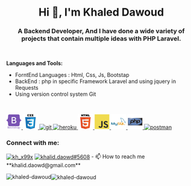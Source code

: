 <h1 align="center">Hi 👋, I'm Khaled Dawoud</h1>
<h3 align="center">A Backend Developer, And
I have done a wide variety of projects that contain multiple ideas with PHP Laravel.</h3><br>


****Languages and Tools:****
 - ForntEnd Languages : Html, Css, Js, Bootstap
 - BackEnd : php in specific Framework Laravel and using jquery in Requests
 - Using version control system Git
  <br>
  
<p align="left">  <a href="https://getbootstrap.com" target="_blank" rel="noreferrer"> <img src="https://raw.githubusercontent.com/devicons/devicon/master/icons/bootstrap/bootstrap-plain-wordmark.svg" alt="bootstrap" width="40" height="40"/> </a> <a href="https://www.w3schools.com/css/" target="_blank" rel="noreferrer"> <img src="https://raw.githubusercontent.com/devicons/devicon/master/icons/css3/css3-original-wordmark.svg" alt="css3" width="40" height="40"/> </a> <a href="https://git-scm.com/" target="_blank" rel="noreferrer"> <img src="https://www.vectorlogo.zone/logos/git-scm/git-scm-icon.svg" alt="git" width="40" height="40"/> </a> <a href="https://heroku.com" target="_blank" rel="noreferrer"> <img src="https://www.vectorlogo.zone/logos/heroku/heroku-icon.svg" alt="heroku" width="40" height="40"/> </a> <a href="https://www.w3.org/html/" target="_blank" rel="noreferrer"> <img src="https://raw.githubusercontent.com/devicons/devicon/master/icons/html5/html5-original-wordmark.svg" alt="html5" width="40" height="40"/> </a> <a href="https://developer.mozilla.org/en-US/docs/Web/JavaScript" target="_blank" rel="noreferrer"> <img src="https://raw.githubusercontent.com/devicons/devicon/master/icons/javascript/javascript-original.svg" alt="javascript" width="40" height="40"/> </a> <a href="https://www.mysql.com/" target="_blank" rel="noreferrer"> <img src="https://raw.githubusercontent.com/devicons/devicon/master/icons/mysql/mysql-original-wordmark.svg" alt="mysql" width="40" height="40"/> </a> <a href="https://www.php.net" target="_blank" rel="noreferrer"> <img src="https://raw.githubusercontent.com/devicons/devicon/master/icons/php/php-original.svg" alt="php" width="40" height="40"/> </a> <a href="https://postman.com" target="_blank" rel="noreferrer"> <img src="https://www.vectorlogo.zone/logos/getpostman/getpostman-icon.svg" alt="postman" width="40" height="40"/> </a> </p>




<h3 align="left">Connect with me:</h3>
<p align="left">
<a href="https://instagram.com/kh_x99x" target="blank"><img align="center" src="https://raw.githubusercontent.com/rahuldkjain/github-profile-readme-generator/master/src/images/icons/Social/instagram.svg" alt="kh_x99x" height="30" width="40" /></a>
<a href="https://discord.gg/khalid.daowd#5608" target="blank"><img align="center" src="https://raw.githubusercontent.com/rahuldkjain/github-profile-readme-generator/master/src/images/icons/Social/discord.svg" alt="khalid.daowd#5608" height="30" width="40" /></a>
- 📫 How to reach me **khalid.daowd@gmail.com**

</p>


<p><img align="left" src="https://github-readme-stats.vercel.app/api/top-langs?username=khaled-dawoud&show_icons=true&locale=en&layout=compact" alt="khaled-dawoud" /></p>




<p><img align="center" src="https://github-readme-streak-stats.herokuapp.com/?user=khaled-dawoud&" alt="khaled-dawoud" /></p>
